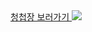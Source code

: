 
<a href="http://sujinwoo1001.github.io/invitation.html" style="text-align: center;">
청첩장 보러가기
</a>

<img src="https://sujinwoo1001.github.io/img/main.png">
